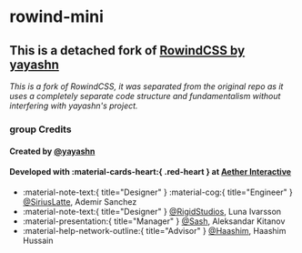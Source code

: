 # rowind-mini
## This is a detached fork of [RowindCSS by yayashn](https://github.com/yayashn/RowindCSS)

*This is a fork of RowindCSS, it was separated from the original repo as it uses a completely separate code structure and fundamentalism without interfering with yayashn's project.*

<link href="https://fonts.googleapis.com/icon?family=Material+Icons"
      rel="stylesheet">

### <span class="material-symbols-outlined">group</span> Credits

#### Created by [@yayashn](https://github.com/yayashn/RowindCSS)

#### Developed with :material-cards-heart:{ .red-heart } at [Aether Interactive](https://dev.ataether.com)

- :material-note-text:{ title="Designer" } :material-cog:{ title="Engineer" } [@SiriusLatte](https://github.com/siriuslatte), Ademir Sanchez
- :material-note-text:{ title="Designer" } [@RigidStudios](https://github.com/RigidStudios), Luna Ivarsson
- :material-presentation:{ title="Manager" } [@Sash](https://www.twitch.tv/sashkokit), Aleksandar Kitanov
- :material-help-network-outline:{ title="Advisor" } [@Haashim](https://haash.im/), Haashim Hussain